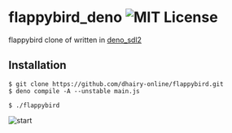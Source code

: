 # flappybird_deno ![MIT License](https://img.shields.io/apm/l/atomic-design-ui.svg?)

flappybird clone of written in
[deno_sdl2](https://github.com/littledivy/deno_sdl2)

## Installation

```shell
$ git clone https://github.com/dhairy-online/flappybird.git
$ deno compile -A --unstable main.js

$ ./flappybird
```

![start](https://user-images.githubusercontent.com/34997667/130604009-d7325faf-cf43-47b8-b0c2-7376f2ab8eb3.png)
